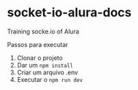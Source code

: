 # socket-io-alura-docs
Training socke.io of Alura

Passos para executar
1. Clonar o projeto
2. Dar um `npm install`
3. Criar um arquivo .env
4. Executar o `npm run dev`
